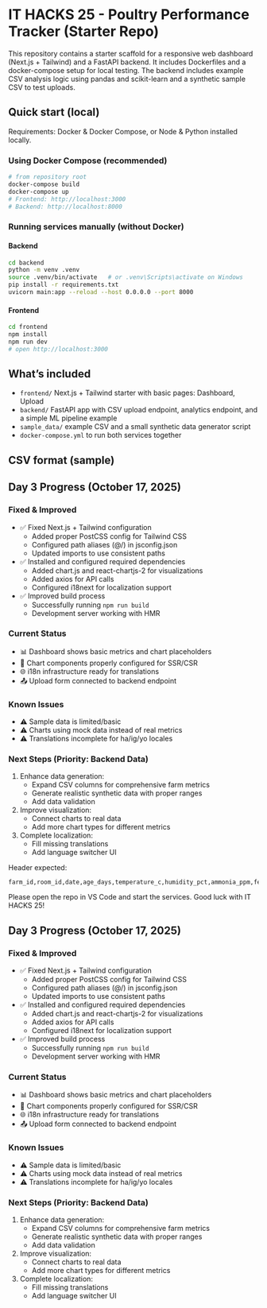 # IT HACKS 25 - Poultry Performance Tracker (Starter Repo)

This repository contains a starter scaffold for a responsive web dashboard (Next.js + Tailwind) and a FastAPI backend.
It includes Dockerfiles and a docker-compose setup for local testing.
The backend includes example CSV analysis logic using pandas and scikit-learn and a synthetic sample CSV to test uploads.

## Quick start (local)

Requirements: Docker & Docker Compose, or Node & Python installed locally.

### Using Docker Compose (recommended)

```bash
# from repository root
docker-compose build
docker-compose up
# Frontend: http://localhost:3000
# Backend: http://localhost:8000
```

### Running services manually (without Docker)

#### Backend

```bash
cd backend
python -m venv .venv
source .venv/bin/activate   # or .venv\Scripts\activate on Windows
pip install -r requirements.txt
uvicorn main:app --reload --host 0.0.0.0 --port 8000
```

#### Frontend

```bash
cd frontend
npm install
npm run dev
# open http://localhost:3000
```

## What’s included

- `frontend/` Next.js + Tailwind starter with basic pages: Dashboard, Upload
- `backend/` FastAPI app with CSV upload endpoint, analytics endpoint, and a simple ML pipeline example
- `sample_data/` example CSV and a small synthetic data generator script
- `docker-compose.yml` to run both services together

## CSV format (sample)

## Day 3 Progress (October 17, 2025)

### Fixed & Improved

- ✅ Fixed Next.js + Tailwind configuration
  - Added proper PostCSS config for Tailwind CSS
  - Configured path aliases (@/) in jsconfig.json
  - Updated imports to use consistent paths
- ✅ Installed and configured required dependencies
  - Added chart.js and react-chartjs-2 for visualizations
  - Added axios for API calls
  - Configured i18next for localization support
- ✅ Improved build process
  - Successfully running `npm run build`
  - Development server working with HMR

### Current Status

- 📊 Dashboard shows basic metrics and chart placeholders
- 🔄 Chart components properly configured for SSR/CSR
- 🌐 i18n infrastructure ready for translations
- 📤 Upload form connected to backend endpoint

### Known Issues

- ⚠️ Sample data is limited/basic
- ⚠️ Charts using mock data instead of real metrics
- ⚠️ Translations incomplete for ha/ig/yo locales

### Next Steps (Priority: Backend Data)

1. Enhance data generation:
   - Expand CSV columns for comprehensive farm metrics
   - Generate realistic synthetic data with proper ranges
   - Add data validation
2. Improve visualization:
   - Connect charts to real data
   - Add more chart types for different metrics
3. Complete localization:
   - Fill missing translations
   - Add language switcher UI

Header expected:

```
farm_id,room_id,date,age_days,temperature_c,humidity_pct,ammonia_ppm,feed_consumed_kg,feed_type,vitamins,disinfectant_used,mortality_count,egg_count,avg_weight_kg,bird_count
```

Please open the repo in VS Code and start the services. Good luck with IT HACKS 25!

## Day 3 Progress (October 17, 2025)

### Fixed & Improved

- ✅ Fixed Next.js + Tailwind configuration
  - Added proper PostCSS config for Tailwind CSS
  - Configured path aliases (@/) in jsconfig.json
  - Updated imports to use consistent paths
- ✅ Installed and configured required dependencies
  - Added chart.js and react-chartjs-2 for visualizations
  - Added axios for API calls
  - Configured i18next for localization support
- ✅ Improved build process
  - Successfully running `npm run build`
  - Development server working with HMR

### Current Status

- 📊 Dashboard shows basic metrics and chart placeholders
- 🔄 Chart components properly configured for SSR/CSR
- 🌐 i18n infrastructure ready for translations
- 📤 Upload form connected to backend endpoint

### Known Issues

- ⚠️ Sample data is limited/basic
- ⚠️ Charts using mock data instead of real metrics
- ⚠️ Translations incomplete for ha/ig/yo locales

### Next Steps (Priority: Backend Data)

1. Enhance data generation:
   - Expand CSV columns for comprehensive farm metrics
   - Generate realistic synthetic data with proper ranges
   - Add data validation
2. Improve visualization:
   - Connect charts to real data
   - Add more chart types for different metrics
3. Complete localization:
   - Fill missing translations
   - Add language switcher UI
